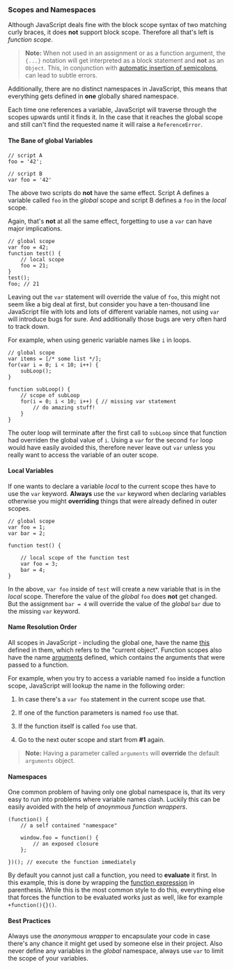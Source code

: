 ### Scopes and Namespaces

Although JavaScript deals fine with the block scope syntax of two matching curly
braces, it does **not** support block scope. Therefore all that's left is *function
scope*.

> **Note:** When not used in an assignment or as a function argument, the `{...}`
> notation will get interpreted as a block statement and **not** as an `Object`. 
> This, in conjunction with 
> [automatic insertion of semicolons](#semicolon), can lead
> to subtle errors.

Additionally, there are no distinct namespaces in JavaScript, this means that 
everything gets defined in **one** globally shared namespace.

Each time one references a variable, JavaScript will traverse through the scopes 
upwards until it finds it. In the case that it reaches the global scope and still 
can't find the requested name it will raise a `ReferenceError`.

#### The Bane of global Variables

    // script A
    foo = '42';

    // script B
    var foo = '42'

The above two scripts do **not** have the same effect. Script A defines a 
variable called `foo` in the *global* scope and script B defines a `foo` in the
*local* scope.

Again, that's **not** at all the same effect, forgetting to use a `var` can have
major implications.

    // global scope
    var foo = 42;
    function test() {
        // local scope
        foo = 21;
    }
    test();
    foo; // 21

Leaving out the `var` statement will override the value of `foo`, this might not
seem like a big deal at first, but consider you have a ten-thousand line
JavaScript file with lots and lots of different variable names, not using `var`
will introduce bugs for sure. And additionally those bugs are very often hard to
track down.

For example, when using generic variable names like `i` in loops.
    
    // global scope
    var items = [/* some list */];
    for(var i = 0; i < 10; i++) {
        subLoop();
    }

    function subLoop() {
        // scope of subLoop
        for(i = 0; i < 10; i++) { // missing var statement
            // do amazing stuff!
        }
    }
    
The outer loop will terminate after the first call to `subLoop` since that
function had overriden the global value of `i`. Using a `var` for the second
`for` loop would have easily avoided this, therefore never leave out `var`
unless you really want to access the variable of an outer scope.

#### Local Variables

If one wants to declare a variable *local* to the current scope thes have to use 
the `var` keyword. **Always** use the `var` keyword when declaring variables
otherwise you might **overriding** things that were already defined in outer
scopes.

    // global scope
    var foo = 1;
    var bar = 2;

    function test() {

        // local scope of the function test
        var foo = 3;
        bar = 4;
    }

In the above, `var foo` inside of `test` will create a new variable that is in
the *local* scope. Therefore the value of the *global* `foo` does **not** get
changed. But the assignment `bar = 4` will override the value of the *global*
`bar` due to the missing `var` keyword.

#### Name Resolution Order

All scopes in JavaScript - including the global one, have the name 
[this](#this) defined in them, which refers to the 
"current object". Function scopes also have the name
[arguments](#arguments) defined, which contains the arguments that were 
passed to a function.

For example, when you try to access a variable named `foo` inside a function 
scope, JavaScript will lookup the name in the following order:

 1. In case there's a `var foo` statement in the current scope use that.
    
 2. If one of the function parameters is named `foo` use that.
 
 3. If the function itself is called `foo` use that.

 4. Go to the next outer scope and start from **#1** again.

> **Note:** Having a parameter called `arguments` will **override** the default
> `arguments` object.

#### Namespaces

One common problem of having only one global namespace is, that its very easy to 
run into problems where variable names clash. Luckily this can be easily avoided 
with the help of *anoynmous function wrappers*.

    (function() {
        // a self contained "namespace"
        
        window.foo = function() {
            // an exposed closure
        };

    })(); // execute the function immediately

By default you cannot just call a function, you need to **evaluate** it first. 
In this example, this is done by wrapping the 
[function expression](#functions) in parenthesis. While this is 
the most common style to do this, everything else that forces the function to be 
evaluated works just as well, like for example `+function(){}()`.

#### Best Practices
Always use the *anonymous wrapper* to encapsulate your code in case there's any 
chance it might get used by someone else in their project. Also never define any 
variables in the *global* namespace, always use `var` to limit the scope of your 
variables.

